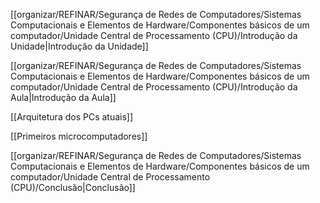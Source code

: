[[organizar/REFINAR/Segurança de Redes de Computadores/Sistemas Computacionais e Elementos de Hardware/Componentes básicos de um computador/Unidade Central de Processamento (CPU)/Introdução da Unidade|Introdução da Unidade]]

[[organizar/REFINAR/Segurança de Redes de Computadores/Sistemas Computacionais e Elementos de Hardware/Componentes básicos de um computador/Unidade Central de Processamento (CPU)/Introdução da Aula|Introdução da Aula]]

[[Arquitetura dos PCs atuais]]

[[Primeiros microcomputadores]]

[[organizar/REFINAR/Segurança de Redes de Computadores/Sistemas Computacionais e Elementos de Hardware/Componentes básicos de um computador/Unidade Central de Processamento (CPU)/Conclusão|Conclusão]]